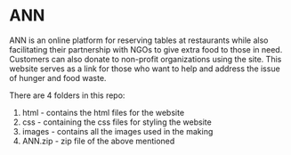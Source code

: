 # ANN

ANN is an online platform for reserving tables at restaurants while also facilitating their partnership with NGOs to give extra food to those in need. Customers can also donate to non-profit organizations using the site. This website serves as a link for those who want to help and address the issue of hunger and food waste.

There are 4 folders in this repo:
  1. html - contains the html files for the website
  2. css - containing the css files for styling the website
  3. images - contains all the images used in the making
  4. ANN.zip - zip file of the above mentioned
  
 
